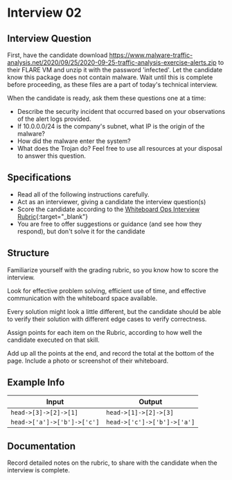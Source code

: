 # Interview 02

## Interview Question

First, have the candidate download <https://www.malware-traffic-analysis.net/2020/09/25/2020-09-25-traffic-analysis-exercise-alerts.zip> to their FLARE VM and unzip it with the password 'infected'. Let the candidate know this package does not contain malware. Wait until this is complete before proceeding, as these files are a part of today's technical interview.

When the candidate is ready, ask them these questions one at a time:

- Describe the security incident that occurred based on your observations of the alert logs provided.
- If 10.0.0.0/24 is the company's subnet, what IP is the origin of the malware?
- How did the malware enter the system?
- What does the Trojan do? Feel free to use all resources at your disposal to answer this question.

## Specifications

- Read all of the following instructions carefully.
- Act as an interviewer, giving a candidate the interview question(s)
- Score the candidate according to the [Whiteboard Ops Interview Rubric](https://docs.google.com/spreadsheets/d/1scthkmARfzAFZrSYAp6LA2coOaoWUWbSzMbtIU4jcHw/edit#gid=1422288328){:target="_blank"}
- You are free to offer suggestions or guidance (and see how they respond),  but don't solve it for the candidate

## Structure

Familiarize yourself with the grading rubric, so you know how to score the interview.

Look for effective problem solving, efficient use of time, and effective communication with the whiteboard space available.

Every solution might look a little different, but the candidate should be able to verify their solution with different edge cases to verify correctness.

Assign points for each item on the Rubric, according to how well the candidate executed on that skill.

Add up all the points at the end, and record the total at the bottom of the page. Include a photo or screenshot of their whiteboard.

## Example Info

| Input | Output |
|-----|----|
| `head->[3]->[2]->[1]` | `head->[1]->[2]->[3]` |
| `head->['a']->['b']->['c']` | `head->['c']->['b']->['a']` |

## Documentation

Record detailed notes on the rubric, to share with the candidate when the interview is complete.
